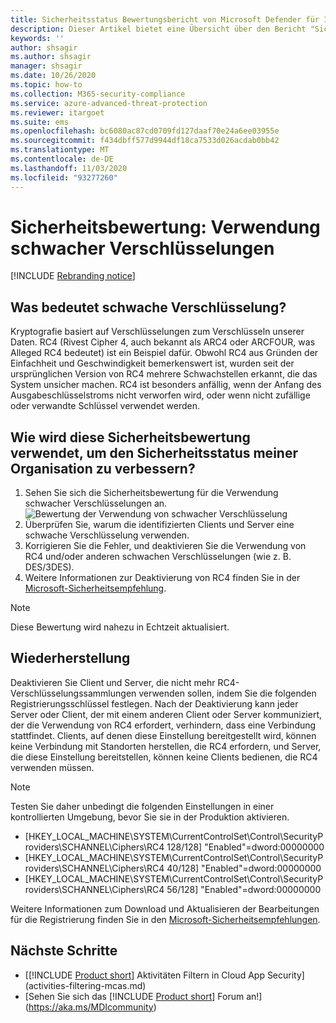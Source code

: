 ```yaml
---
title: Sicherheitsstatus Bewertungsbericht von Microsoft Defender für Identity Weak
description: Dieser Artikel bietet eine Übersicht über den Bericht "Sicherheitsstatus Bewertung für schwache Chiffre Identität" von Microsoft Defender for Identity.
keywords: ''
author: shsagir
ms.author: shsagir
manager: shsagir
ms.date: 10/26/2020
ms.topic: how-to
ms.collection: M365-security-compliance
ms.service: azure-advanced-threat-protection
ms.reviewer: itargoet
ms.suite: ems
ms.openlocfilehash: bc6080ac87cd0709fd127daaf70e24a6ee03955e
ms.sourcegitcommit: f434dbff577d9944df18ca7533d026acdab0bb42
ms.translationtype: MT
ms.contentlocale: de-DE
ms.lasthandoff: 11/03/2020
ms.locfileid: "93277260"
---
```

# <a name="security-assessment-weak-cipher-usage"></a>Sicherheitsbewertung: Verwendung schwacher Verschlüsselungen

[!INCLUDE [Rebranding notice](includes/rebranding.md)]

## <a name="what-are-weak-ciphers"></a>Was bedeutet schwache Verschlüsselung?

Kryptografie basiert auf Verschlüsselungen zum Verschlüsseln unserer Daten. RC4 (Rivest Cipher 4, auch bekannt als ARC4 oder ARCFOUR, was Alleged RC4 bedeutet) ist ein Beispiel dafür. Obwohl RC4 aus Gründen der Einfachheit und Geschwindigkeit bemerkenswert ist, wurden seit der ursprünglichen Version von RC4 mehrere Schwachstellen erkannt, die das System unsicher machen. RC4 ist besonders anfällig, wenn der Anfang des Ausgabeschlüsselstroms nicht verworfen wird, oder wenn nicht zufällige oder verwandte Schlüssel verwendet werden.

## <a name="how-do-i-use-this-security-assessment-to-improve-my-organizational-security-posture"></a>Wie wird diese Sicherheitsbewertung verwendet, um den Sicherheitsstatus meiner Organisation zu verbessern?

1. Sehen Sie sich die Sicherheitsbewertung für die Verwendung schwacher Verschlüsselungen an.
    ![Bewertung der Verwendung von schwacher Verschlüsselung](media/cas-isp-weak-cipher-2.png)
1. Überprüfen Sie, warum die identifizierten Clients und Server eine schwache Verschlüsselung verwenden.
1. Korrigieren Sie die Fehler, und deaktivieren Sie die Verwendung von RC4 und/oder anderen schwachen Verschlüsselungen (wie z. B. DES/3DES).
1. Weitere Informationen zur Deaktivierung von RC4 finden Sie in der [Microsoft-Sicherheitsempfehlung](https://support.microsoft.com/help/2868725/microsoft-security-advisory-update-for-disabling-rc4).

> [!NOTE]
> Diese Bewertung wird nahezu in Echtzeit aktualisiert.

## <a name="remediation"></a>Wiederherstellung

Deaktivieren Sie Client und Server, die nicht mehr RC4-Verschlüsselungssammlungen verwenden sollen, indem Sie die folgenden Registrierungsschlüssel festlegen. Nach der Deaktivierung kann jeder Server oder Client, der mit einem anderen Client oder Server kommuniziert, der die Verwendung von RC4 erfordert, verhindern, dass eine Verbindung stattfindet. Clients, auf denen diese Einstellung bereitgestellt wird, können keine Verbindung mit Standorten herstellen, die RC4 erfordern, und Server, die diese Einstellung bereitstellen, können keine Clients bedienen, die RC4 verwenden müssen.

> [!NOTE]
> Testen Sie daher unbedingt die folgenden Einstellungen in einer kontrollierten Umgebung, bevor Sie sie in der Produktion aktivieren.
>
> - [HKEY_LOCAL_MACHINE\SYSTEM\CurrentControlSet\Control\SecurityProviders\SCHANNEL\Ciphers\RC4 128/128]   "Enabled"=dword:00000000
> - [HKEY_LOCAL_MACHINE\SYSTEM\CurrentControlSet\Control\SecurityProviders\SCHANNEL\Ciphers\RC4 40/128]   "Enabled"=dword:00000000
> - [HKEY_LOCAL_MACHINE\SYSTEM\CurrentControlSet\Control\SecurityProviders\SCHANNEL\Ciphers\RC4 56/128]   "Enabled"=dword:00000000

Weitere Informationen zum Download und Aktualisieren der Bearbeitungen für die Registrierung finden Sie in den [Microsoft-Sicherheitsempfehlungen](/security-updates/SecurityAdvisories/2013/2868725).

## <a name="next-steps"></a>Nächste Schritte

- [[!INCLUDE [Product short](includes/product-short.md)] Aktivitäten Filtern in Cloud App Security](activities-filtering-mcas.md)
- [Sehen Sie sich das [!INCLUDE [Product short](includes/product-short.md)] Forum an!](https://aka.ms/MDIcommunity)
